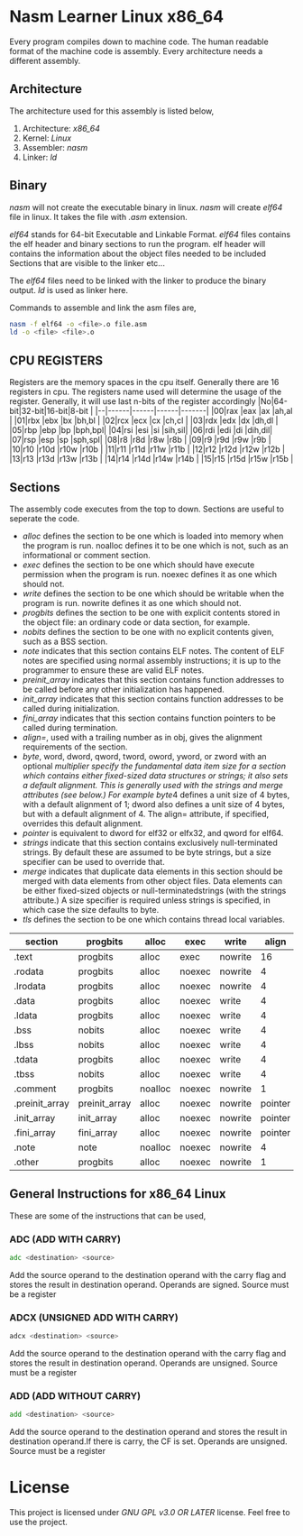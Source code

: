 # Nasm Learner Linux x86_64
Every program compiles down to machine code. The human readable format of the machine code is assembly. Every architecture needs a different assembly.

## Architecture
The architecture used for this assembly is listed below,

1) Architecture: *x86_64*
2) Kernel: *Linux*
3) Assembler: *nasm*
4) Linker: *ld*

## Binary
*nasm* will not create the executable binary in linux. *nasm* will create *elf64* file in linux. It takes the file with *<file>.asm* extension.

*elf64* stands for 64-bit Executable and Linkable Format. *elf64* files contains the elf header and binary sections to run the program. elf header will contains the information
about the object files needed to be included Sections that are visible to the linker etc...

The *elf64* files need to be linked with the linker to produce the binary output. *ld* is used as linker here.

Commands to assemble and link the asm files are,

```sh
nasm -f elf64 -o <file>.o file.asm
ld -o <file> <file>.o
```
## CPU REGISTERS
Registers are the memory spaces in the cpu itself. Generally there are 16 registers in cpu. The registers name used will determine the usage of the register. Generally, it will use
last n-bits of the register accordingly
|No|64-bit|32-bit|16-bit|8-bit  |
|--|------|------|------|-------|
|00|rax   |eax   |ax    |ah,al  |
|01|rbx   |ebx   |bx    |bh,bl  |
|02|rcx   |ecx   |cx    |ch,cl  |
|03|rdx   |edx   |dx    |dh,dl  |
|05|rbp   |ebp   |bp    |bph,bpl|
|04|rsi   |esi   |si    |sih,sil|
|06|rdi   |edi   |di    |dih,dil|
|07|rsp   |esp   |sp    |sph,spl|
|08|r8    |r8d   |r8w   |r8b    |
|09|r9    |r9d   |r9w   |r9b    |
|10|r10   |r10d  |r10w  |r10b   |
|11|r11   |r11d  |r11w  |r11b   |
|12|r12   |r12d  |r12w  |r12b   |
|13|r13   |r13d  |r13w  |r13b   |
|14|r14   |r14d  |r14w  |r14b   |
|15|r15   |r15d  |r15w  |r15b   |
## Sections
The assembly code executes from the top to down. Sections are useful to seperate the code. 
+ *alloc* defines the section to be one which is loaded into memory when the program is run. noalloc defines it to be one which is not, such as an informational or comment section.
+ *exec* defines the section to be one which should have execute permission when the program is run. noexec defines it as one which should not.
+ *write* defines the section to be one which should be writable when the program is run. nowrite defines it as one which should not.
+ *progbits* defines the section to be one with explicit contents stored in the object file: an ordinary code or data section, for example.
+ *nobits* defines the section to be one with no explicit contents given, such as a BSS section. 
+ *note* indicates that this section contains ELF notes. The content of ELF notes are specified using normal assembly instructions; it is up to the programmer to ensure these are valid ELF notes. 
+ *preinit_array* indicates that this section contains function addresses to be called before any other initialization has happened. 
+ *init_array* indicates that this section contains function addresses to be called during initialization. 
+ *fini_array* indicates that this section contains function pointers to be called during termination. 
+ *align=*, used with a trailing number as in obj, gives the alignment requirements of the section. 
+ *byte*, word, dword, qword, tword, oword, yword, or zword with an optional *multiplier specify the fundamental data item size for a section which contains either fixed-sized data structures or strings; it also sets a default alignment. This is generally used with the strings and merge attributes (see below.) For example byte*4 defines a unit size of 4 bytes, with a default alignment of 1; dword also defines a unit size of 4 bytes, but with a default alignment of 4. The align= attribute, if specified, overrides this default alignment. 
+ *pointer* is equivalent to dword for elf32 or elfx32, and qword for elf64. 
+ *strings* indicate that this section contains exclusively null-terminated strings. By default these are assumed to be byte strings, but a size specifier can be used to override that. 
+ *merge* indicates that duplicate data elements in this section should be merged with data elements from other object files. Data elements can be either fixed-sized objects or null-terminatedstrings (with the strings attribute.) A size specifier is required unless strings is specified, in which case the size defaults to byte. 
+ *tls* defines the section to be one which contains thread local variables.

|section       |progbits     |alloc  |exec  |write  |align  |tls|
|-------       |--------     |-----  |----  |-----  |-----  |---|
|.text         |progbits     |alloc  |exec  |nowrite|16     |-  |
|.rodata       |progbits     |alloc  |noexec|nowrite|4      |-  |
|.lrodata      |progbits     |alloc  |noexec|nowrite|4      |-  |
|.data         |progbits     |alloc  |noexec|write  |4      |-  |
|.ldata        |progbits     |alloc  |noexec|write  |4      |-  |
|.bss          |nobits       |alloc  |noexec|write  |4      |-  |
|.lbss         |nobits       |alloc  |noexec|write  |4      |-  |
|.tdata        |progbits     |alloc  |noexec|write  |4      |tls|
|.tbss         |nobits       |alloc  |noexec|write  |4      |tls|
|.comment      |progbits     |noalloc|noexec|nowrite|1      |-  |
|.preinit_array|preinit_array|alloc  |noexec|nowrite|pointer|-  |
|.init_array   |init_array   |alloc  |noexec|nowrite|pointer|-  |
|.fini_array   |fini_array   |alloc  |noexec|nowrite|pointer|-  |
|.note         |note         |noalloc|noexec|nowrite|4      |-  |
|.other        |progbits     |alloc  |noexec|nowrite|1      |-  |
## General Instructions for x86_64 Linux
These are some of the instructions that can be used,

### ADC (ADD WITH CARRY)
```asm
adc <destination> <source>
```
Add the source operand to the destination operand with the carry flag and stores the result in destination operand. Operands are signed. Source must be a register
### ADCX (UNSIGNED ADD WITH CARRY)
```asm
adcx <destination> <source>
```
Add the source operand to the destination operand with the carry flag and stores the result in destination operand. Operands are unsigned. Source must be a register
### ADD (ADD WITHOUT CARRY)
```asm
add <destination> <source>
```
Add the source operand to the destination operand and stores the result in destination operand.If there is carry, the CF is set. Operands are unsigned. Source must be a register
# License
This project is licensed under *GNU GPL v3.0 OR LATER* license. Feel free to use the project.
